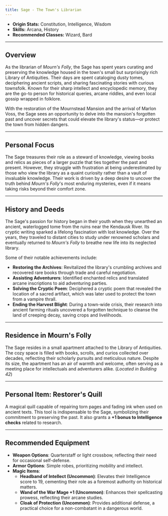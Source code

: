 ```yaml
---
title: Sage - The Town's Librarian
---
```



- **Origin Stats:** Constitution, Intelligence, Wisdom  
- **Skills:** Arcana, History  
- **Recommended Classes:** Wizard, Bard  

---

## Overview

As the librarian of *Mourn's Folly*, the Sage has spent years curating and preserving the knowledge housed in the town's small but surprisingly rich Library of Antiquities. Their days are spent cataloging dusty tomes, deciphering ancient scripts, and sharing fascinating stories with curious townsfolk. Known for their sharp intellect and encyclopedic memory, they are the go-to person for historical queries, arcane riddles, and even local gossip wrapped in folklore.

With the restoration of the Mournstead Mansion and the arrival of Marlon Voss, the Sage sees an opportunity to delve into the mansion's forgotten past and uncover secrets that could elevate the library's status—or protect the town from hidden dangers.

---

## Personal Focus

The Sage treasures their role as a steward of knowledge, viewing books and relics as pieces of a larger puzzle that ties together the past and present. However, they struggle with frustration at being underestimated by those who view the library as a quaint curiosity rather than a vault of invaluable knowledge. Their work is driven by a deep desire to uncover the truth behind *Mourn's Folly*'s most enduring mysteries, even if it means taking risks beyond their comfort zone.

---

## History and Deeds

The Sage's passion for history began in their youth when they unearthed an ancient, waterlogged tome from the ruins near the Kendausk River. Its cryptic writing sparked a lifelong fascination with lost knowledge. Over the years, they traveled to distant cities to study under renowned scholars and eventually returned to *Mourn's Folly* to breathe new life into its neglected library.

Some of their notable achievements include:  
- **Restoring the Archives**: Revitalized the library's crumbling archives and recovered rare books through trade and careful negotiation.  
- **Assisting Adventurers**: Identified enchanted relics and translated arcane inscriptions to aid adventuring parties.  
- **Solving the Cryptic Poem**: Deciphered a cryptic poem that revealed the location of a sacred artifact, which was later used to protect the town from a vampire thrall.  
- **Ending the Harvest Blight**: During a town-wide crisis, their research into ancient farming rituals uncovered a forgotten technique to cleanse the land of creeping decay, saving crops and livelihoods.

---

## Residence in Mourn's Folly

The Sage resides in a small apartment attached to the Library of Antiquities. The cozy space is filled with books, scrolls, and curios collected over decades, reflecting their scholarly pursuits and meticulous nature. Despite its size, the apartment has an air of warmth and welcome, often serving as a meeting place for intellectuals and adventurers alike. (*Located in Building 42*)

---

## Personal Item: **Restorer's Quill**

A magical quill capable of repairing torn pages and fading ink when used on ancient texts. This tool is indispensable to the Sage, symbolizing their commitment to preserving the past. It also grants a **+1 bonus to Intelligence checks** related to research.

---

## Recommended Equipment

- **Weapon Options**: Quarterstaff or light crossbow, reflecting their need for occasional self-defense.  
- **Armor Options**: Simple robes, prioritizing mobility and intellect.  
- **Magic Items**:
  - **Headband of Intellect (Uncommon)**: Elevates their Intelligence score to 19, cementing their role as a foremost authority on historical matters.  
  - **Wand of the War Mage +1 (Uncommon)**: Enhances their spellcasting prowess, reflecting their arcane studies.  
  - **Cloak of Protection (Uncommon)**: Provides additional defense, a practical choice for a non-combatant in a dangerous world.
